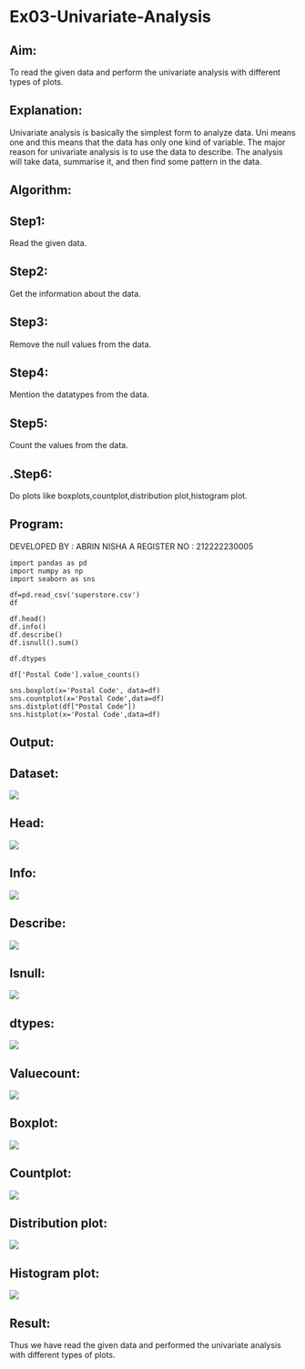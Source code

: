 # Ex03-Univariate-Analysis

## Aim:

To read the given data and perform the univariate analysis with different types of plots.

## Explanation:

Univariate analysis is basically the simplest form to analyze data. Uni means one and this means that the data has only one kind of variable. The major reason for univariate analysis is to use the data to describe. The analysis will take data, summarise it, and then find some pattern in the data.

## Algorithm:

## Step1:
Read the given data.

## Step2:
Get the information about the data.

## Step3:
Remove the null values from the data.

## Step4:
Mention the datatypes from the data.

## Step5:
Count the values from the data.

## .Step6:
Do plots like boxplots,countplot,distribution plot,histogram plot.


## Program:

DEVELOPED BY : ABRIN NISHA A
REGISTER NO : 212222230005
```
import pandas as pd
import numpy as np
import seaborn as sns

df=pd.read_csv('superstore.csv')
df

df.head()
df.info()
df.describe()
df.isnull().sum()

df.dtypes

df['Postal Code'].value_counts()

sns.boxplot(x='Postal Code', data=df)
sns.countplot(x='Postal Code',data=df)
sns.distplot(df["Postal Code"])
sns.histplot(x='Postal Code',data=df)
```

## Output:

## Dataset:

![](O1.png)

## Head:

![](O2.png)

## Info:

![](O3.png)


## Describe:

![](O4.png)

## Isnull:

![](O5.png)


## dtypes:

![](O6.png)


## Valuecount:

![](O7.png)

## Boxplot:

![](O8.png)

## Countplot:

![](O9.png)

## Distribution plot:

![](O10.png)

## Histogram plot:

![](O11.png)

## Result:

Thus we have read the given data and performed the univariate analysis with different types of plots.